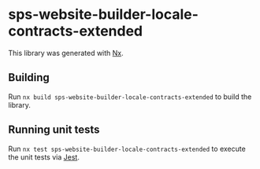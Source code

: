# sps-website-builder-locale-contracts-extended

This library was generated with [Nx](https://nx.dev).

## Building

Run `nx build sps-website-builder-locale-contracts-extended` to build the library.

## Running unit tests

Run `nx test sps-website-builder-locale-contracts-extended` to execute the unit tests via [Jest](https://jestjs.io).
